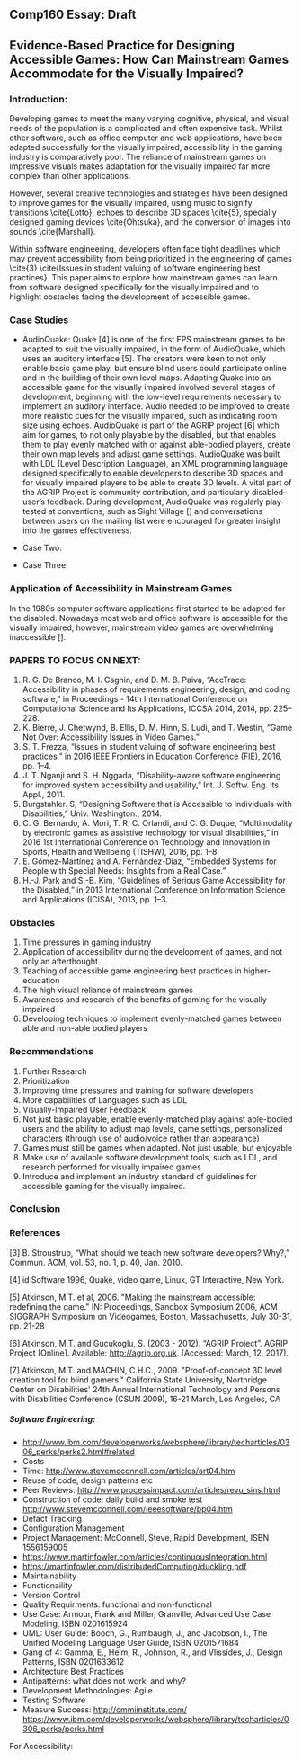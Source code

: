 ## Comp160 Essay: Draft
## Evidence-Based Practice for Designing Accessible Games: How Can Mainstream Games Accommodate for the Visually Impaired?

### Introduction:
Developing games to meet the many varying cognitive, physical, and visual needs of the population is a complicated and often expensive task. Whilst other software, such as office computer and web applications, have been adapted successfully for the visually impaired, accessibility in the gaming industry is comparatively poor. The reliance of mainstream games on impressive visuals makes adaptation for the visually impaired far more complex than other applications. 

However, several creative technologies and strategies have been designed to improve games for the visually impaired, using music to signify transitions \cite{Lotto}, echoes to describe 3D spaces \cite{5}, specially designed gaming devices \cite{Ohtsuka}, and the conversion of images into sounds \cite{Marshall}. 

Within software engineering, developers often face tight deadlines which may prevent accessibility from being prioritized in the engineering of games \cite{3} \cite{Issues in student valuing of software engineering best practices}. This paper aims to explore how mainstream games can learn from software designed specifically for the visually impaired and to highlight obstacles facing the development of accessible games.

### Case Studies
* AudioQuake:
Quake [4] is one of the first FPS mainstream games to be adapted to suit the visually impaired, in the form of AudioQuake, which uses an auditory interface [5]. The creators were keen to not only enable basic game play, but ensure blind users could participate online and in the building of their own level maps.
Adapting Quake into an accessible game for the visually impaired involved several stages of development, beginning with the low-level requirements necessary to implement an auditory interface. Audio needed to be improved to create more realistic cues for the visually impaired, such as indicating room size using echoes.
AudioQuake is part of the AGRIP project [6] which aim for games, to not only playable by the disabled, but that enables them to play evenly matched with or against able-bodied players, create their own map levels and adjust game settings. AudioQuake was built with LDL (Level Description Language), an XML programming language designed specifically to enable developers to describe 3D spaces and for visually impaired players to be able to create 3D levels.
A vital part of the AGRIP Project is community contribution, and particularly disabled-user’s feedback. During development, AudioQuake was regularly play-tested at conventions, such as Sight Village [] and conversations between users on the mailing list were encouraged for greater insight into the games effectiveness.

*	Case Two:
*	Case Three: 

### Application of Accessibility in Mainstream Games
In the 1980s computer software applications first started to be adapted for the disabled. Nowadays most web and office software is accessible for the visually impaired, however, mainstream video games are overwhelming inaccessible []. 

### PAPERS TO FOCUS ON NEXT:
1.	R. G. De Branco, M. I. Cagnin, and D. M. B. Paiva, “AccTrace: Accessibility in phases of requirements engineering, design, and coding software,” in Proceedings - 14th International Conference on Computational Science and Its Applications, ICCSA 2014, 2014, pp. 225–228.
2.	K. Bierre, J. Chetwynd, B. Ellis, D. M. Hinn, S. Ludi, and T. Westin, “Game Not Over: Accessibility Issues in Video Games.”
3.	S. T. Frezza, “Issues in student valuing of software engineering best practices,” in 2016 IEEE Frontiers in Education Conference (FIE), 2016, pp. 1–4.
4.	J. T. Nganji and S. H. Nggada, “Disability-aware software engineering for improved system accessibility and usability,” Int. J. Softw. Eng. its Appl., 2011.
5.	Burgstahler. S, “Designing Software that is Accessible to Individuals with Disabilities,” Univ. Washington., 2014.
6.	C. G. Bernardo, A. Mori, T. R. C. Orlandi, and C. G. Duque, “Multimodality by electronic games as assistive technology for visual disabilities,” in 2016 1st International Conference on Technology and Innovation in Sports, Health and Wellbeing (TISHW), 2016, pp. 1–8.
7.	E. Gómez-Martínez and A. Fernández-Díaz, “Embedded Systems for People with Special Needs: Insights from a Real Case.”
8.	H.-J. Park and S.-B. Kim, “Guidelines of Serious Game Accessibility for the Disabled,” in 2013 International Conference on Information Science and Applications (ICISA), 2013, pp. 1–3.

### Obstacles	
1.	Time pressures in gaming industry
2.	Application of accessibility during the development of games, and not only an afterthought
3.	Teaching of accessible game engineering best practices in higher-education
4.	The high visual reliance of mainstream games
5.	Awareness and research of the benefits of gaming for the visually impaired
6.	Developing techniques to implement evenly-matched games between able and non-able bodied players
### Recommendations
1.	Further Research 
2.	Prioritization
3.	Improving time pressures and training for software developers 
4.	More capabilities of Languages such as LDL
5.	Visually-Impaired User Feedback
6.	Not just basic playable, enable evenly-matched play against able-bodied users and the ability to adjust map levels, game settings, personalized characters (through use of audio/voice rather than appearance)
7.	Games must still be games when adapted. Not just usable, but enjoyable
8.	Make use of available software development tools, such as LDL, and research performed for visually impaired games
9.	Introduce and implement an industry standard of guidelines for accessible gaming for the visually impaired.
### Conclusion 

### References

[3] B. Stroustrup, “What should we teach new software developers? Why?,” Commun. ACM, vol. 53, no. 1, p. 40, Jan. 2010.

[4] id Software 1996, Quake, video game, Linux, GT Interactive, New York.

[5] Atkinson, M.T. et al, 2006. "Making the mainstream accessible: redefining the game." IN: Proceedings, Sandbox Symposium 2006, ACM SIGGRAPH Symposium on Videogames, Boston, Massachusetts, July 30-31, pp. 21-28

[6] Atkinson, M.T. and Gucukoglu, S. (2003 - 2012). “AGRIP Project”. AGRIP Project [Online]. Available: http://agrip.org.uk. [Accessed: March, 12, 2017].

[7] Atkinson, M.T. and MACHIN, C.H.C., 2009. "Proof-of-concept 3D level creation tool for blind gamers." California State University, Northridge Center on Disabilities' 24th Annual International Technology and Persons with Disabilities Conference (CSUN 2009), 16-21 March, Los Angeles, CA

##### Software Engineering:

- http://www.ibm.com/developerworks/websphere/library/techarticles/0306_perks/perks2.html#related
- Costs
- Time: http://www.stevemcconnell.com/articles/art04.htm
- Reuse of code, design patterns etc 
- Peer Reviews: http://www.processimpact.com/articles/revu_sins.html
- Construction of code: daily build and smoke test http://www.stevemcconnell.com/ieeesoftware/bp04.htm
- Defact Tracking
- Configuration Management
- Project Management: McConnell, Steve, Rapid Development, ISBN 1556159005
- https://www.martinfowler.com/articles/continuousIntegration.html
- https://martinfowler.com/distributedComputing/duckling.pdf
- Maintainability 
- Functionaility 
- Version Control
- Quality Requirments: functional and non-functional 
- Use Case: Armour, Frank and Miller, Granville, Advanced Use Case Modeling, ISBN 0201615924
- UML: User Guide: Booch, G., Rumbaugh, J., and Jacobson, I., The Unified Modeling Language User Guide, ISBN 0201571684
- Gang of 4: Gamma, E., Helm, R., Johnson, R., and Vlissides, J., Design Patterns, ISBN 0201633612
- Architecture Best Practices
- Antipatterns: what does not work, and why?
- Development Methodologies: Agile
- Testing Software
- Measure Success: http://cmmiinstitute.com/
https://www.ibm.com/developerworks/websphere/library/techarticles/0306_perks/perks.html

For Accessibility:

